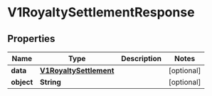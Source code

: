
# V1RoyaltySettlementResponse

## Properties
Name | Type | Description | Notes
------------ | ------------- | ------------- | -------------
**data** | [**V1RoyaltySettlement**](V1RoyaltySettlement.md) |  |  [optional]
**object** | **String** |  |  [optional]



